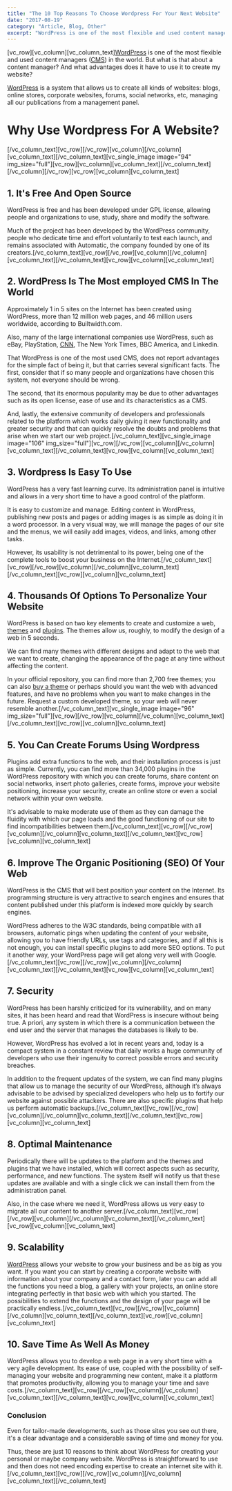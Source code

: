 ```yaml
---
title: "The 10 Top Reasons To Choose Wordpress For Your Next Website"
date: "2017-08-19"
category: "Article, Blog, Other"
excerpt: "WordPress is one of the most flexible and used content managers (CMS) in the world. But what is that about a content manager? And what advantages does it have to use it to create my website? WordPress is a system that allows us to create all kinds of websites: blogs, online stores, corporate websites, forums,"
---
```


\[vc\_row\]\[vc\_column\]\[vc\_column\_text\][WordPress](https://en.wikipedia.org/wiki/WordPress) is one of the most flexible and used content managers ([CMS](http://searchcontentmanagement.techtarget.com/definition/content-management-system-CMS)) in the world. But what is that about a content manager? And what advantages does it have to use it to create my website?

[WordPress](https://wordpress.com/) is a system that allows us to create all kinds of websites: blogs, online stores, corporate websites, forums, social networks, etc, managing all our publications from a management panel.

# Why Use Wordpress For A Website?

\[/vc\_column\_text\]\[vc\_row\]\[/vc\_row\]\[vc\_column\]\[/vc\_column\]\[vc\_column\_text\]\[/vc\_column\_text\]\[vc\_single\_image image="94" img\_size="full"\]\[vc\_row\]\[vc\_column\]\[vc\_column\_text\]\[/vc\_column\_text\]\[/vc\_column\]\[/vc\_row\]\[vc\_row\]\[vc\_column\]\[vc\_column\_text\]

## 1\. It's Free And Open Source

WordPress is free and has been developed under GPL license, allowing people and organizations to use, study, share and modify the software.

Much of the project has been developed by the WordPress community, people who dedicate time and effort voluntarily to test each launch, and remains associated with Automatic, the company founded by one of its creators.\[/vc\_column\_text\]\[vc\_row\]\[/vc\_row\]\[vc\_column\]\[/vc\_column\]\[vc\_column\_text\]\[/vc\_column\_text\]\[vc\_row\]\[vc\_column\]\[vc\_column\_text\]

## 2\. WordPress Is The Most employed CMS In The World

Approximately 1 in 5 sites on the Internet has been created using WordPress, more than 12 million web pages, and 46 million users worldwide, according to Builtwidth.com.

Also, many of the large international companies use WordPress, such as eBay, PlayStation, [CNN](http://edition.cnn.com/), The New York Times, BBC America, and Linkedin.

That WordPress is one of the most used CMS, does not report advantages for the simple fact of being it, but that carries several significant facts. The first, consider that if so many people and organizations have chosen this system, not everyone should be wrong.

The second, that its enormous popularity may be due to other advantages such as its open license, ease of use and its characteristics as a CMS.

And, lastly, the extensive community of developers and professionals related to the platform which works daily giving it new functionality and greater security and that can quickly resolve the doubts and problems that arise when we start our web project.\[/vc\_column\_text\]\[vc\_single\_image image="106" img\_size="full"\]\[vc\_row\]\[/vc\_row\]\[vc\_column\]\[/vc\_column\]\[vc\_column\_text\]\[/vc\_column\_text\]\[vc\_row\]\[vc\_column\]\[vc\_column\_text\]

## 3\. Wordpress Is Easy To Use

WordPress has a very fast learning curve. Its administration panel is intuitive and allows in a very short time to have a good control of the platform.

It is easy to customize and manage. Editing content in WordPress, publishing new posts and pages or adding images is as simple as doing it in a word processor. In a very visual way, we will manage the pages of our site and the menus, we will easily add images, videos, and links, among other tasks.

However, its usability is not detrimental to its power, being one of the complete tools to boost your business on the Internet.\[/vc\_column\_text\]\[vc\_row\]\[/vc\_row\]\[vc\_column\]\[/vc\_column\]\[vc\_column\_text\]\[/vc\_column\_text\]\[vc\_row\]\[vc\_column\]\[vc\_column\_text\]

## 4\. Thousands Of Options To Personalize Your Website

WordPress is based on two key elements to create and customize a web, [themes](https://themeforest.net/item/turbo-car-rental-system-wordpress-theme/17156768?ref=redqteam) and [plugins](https://themeforest.net/item/isomorphic-react-redux-admin-dashboard/20262330?ref=redqteam). The themes allow us, roughly, to modify the design of a web in 5 seconds.

We can find many themes with different designs and adapt to the web that we want to create, changing the appearance of the page at any time without affecting the content.

In your official repository, you can find more than 2,700 free themes; you can also [buy a theme](https://redq.io/blog/wordpress-restaurant-theme/) or perhaps should you want the web with advanced features, and have no problems when you want to make changes in the future. Request a custom developed theme, so your web will never resemble another.\[/vc\_column\_text\]\[vc\_single\_image image="96" img\_size="full"\]\[vc\_row\]\[/vc\_row\]\[vc\_column\]\[/vc\_column\]\[vc\_column\_text\]\[/vc\_column\_text\]\[vc\_row\]\[vc\_column\]\[vc\_column\_text\]

## 5\. You Can Create Forums Using Wordpress

Plugins add extra functions to the web, and their installation process is just as simple. Currently, you can find more than 34,000 plugins in the WordPress repository with which you can create forums, share content on social networks, insert photo galleries, create forms, improve your website positioning, increase your security, create an online store or even a social network within your own website.

It's advisable to make moderate use of them as they can damage the fluidity with which our page loads and the good functioning of our site to find incompatibilities between them.\[/vc\_column\_text\]\[vc\_row\]\[/vc\_row\]\[vc\_column\]\[/vc\_column\]\[vc\_column\_text\]\[/vc\_column\_text\]\[vc\_row\]\[vc\_column\]\[vc\_column\_text\]

## 6\. Improve The Organic Positioning (SEO) Of Your Web

WordPress is the CMS that will best position your content on the Internet. Its programming structure is very attractive to search engines and ensures that content published under this platform is indexed more quickly by search engines.

WordPress adheres to the W3C standards, being compatible with all browsers, automatic pings when updating the content of your website, allowing you to have friendly URLs, use tags and categories, and if all this is not enough, you can install specific plugins to add more SEO options. To put it another way, your WordPress page will get along very well with Google.\[/vc\_column\_text\]\[vc\_row\]\[/vc\_row\]\[vc\_column\]\[/vc\_column\]\[vc\_column\_text\]\[/vc\_column\_text\]\[vc\_row\]\[vc\_column\]\[vc\_column\_text\]

## 7\. Security

WordPress has been harshly criticized for its vulnerability, and on many sites, it has been heard and read that WordPress is insecure without being true. A priori, any system in which there is a communication between the end user and the server that manages the databases is likely to be.

However, WordPress has evolved a lot in recent years and, today is a compact system in a constant review that daily works a huge community of developers who use their ingenuity to correct possible errors and security breaches.

In addition to the frequent updates of the system, we can find many plugins that allow us to manage the security of our WordPress, although it’s always advisable to be advised by specialized developers who help us to fortify our website against possible attackers. There are also specific plugins that help us perform automatic backups.\[/vc\_column\_text\]\[vc\_row\]\[/vc\_row\]\[vc\_column\]\[/vc\_column\]\[vc\_column\_text\]\[/vc\_column\_text\]\[vc\_row\]\[vc\_column\]\[vc\_column\_text\]

## 8\. Optimal Maintenance

Periodically there will be updates to the platform and the themes and plugins that we have installed, which will correct aspects such as security, performance, and new functions. The system itself will notify us that these updates are available and with a single click we can install them from the administration panel.

Also, in the case where we need it, WordPress allows us very easy to migrate all our content to another server.\[/vc\_column\_text\]\[vc\_row\]\[/vc\_row\]\[vc\_column\]\[/vc\_column\]\[vc\_column\_text\]\[/vc\_column\_text\]\[vc\_row\]\[vc\_column\]\[vc\_column\_text\]

## 9\. Scalability

[WordPress](https://redq.io/blog/why-use-wordpress-for-a-website/) allows your website to grow your business and be as big as you want. If you want you can start by creating a corporate website with information about your company and a contact form, later you can add all the functions you need a blog, a gallery with your projects, an online store integrating perfectly in that basic web with which you started. The possibilities to extend the functions and the design of your page will be practically endless.\[/vc\_column\_text\]\[vc\_row\]\[/vc\_row\]\[vc\_column\]\[/vc\_column\]\[vc\_column\_text\]\[/vc\_column\_text\]\[vc\_row\]\[vc\_column\]\[vc\_column\_text\]

## 10\. Save Time As Well As Money

WordPress allows you to develop a web page in a very short time with a very agile development. Its ease of use, coupled with the possibility of self-managing your website and programming new content, make it a platform that promotes productivity, allowing you to manage your time and save costs.\[/vc\_column\_text\]\[vc\_row\]\[/vc\_row\]\[vc\_column\]\[/vc\_column\]\[vc\_column\_text\]\[/vc\_column\_text\]\[vc\_row\]\[vc\_column\]\[vc\_column\_text\]

### Conclusion

Even for tailor-made developments, such as those sites you see out there, it's a clear advantage and a considerable saving of time and money for you.

Thus, these are just 10 reasons to think about WordPress for creating your personal or maybe company website. WordPress is straightforward to use and then does not need encoding expertise to create an internet site with it.\[/vc\_column\_text\]\[vc\_row\]\[/vc\_row\]\[vc\_column\]\[/vc\_column\]\[vc\_column\_text\]\[/vc\_column\_text\]
